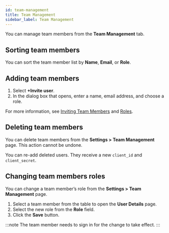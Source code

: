 ```yaml
---
id: team-management
title: Team Management
sidebar_label: Team Management
---
```


You can manage team members from the **Team Management** tab.

## Sorting team members

You can sort the team member list by **Name**, **Email**, or **Role**.

## Adding team members

1. Select **+Invite user**.
1. In the dialog box that opens, enter a name, email address, and choose a role.

For more information, see [Inviting Team Members](../home.md#inviting-team-members) and [Roles](../../concepts/roles.md).

## Deleting team members

You can delete team members from the **Settings > Team Management** page. This action cannot be undone.

You can re-add deleted users. They receive a new `client_id` and `client_secret`.

## Changing team members roles

You can change a team member’s role from the **Settings > Team Management** page.

1. Select a team member from the table to open the **User Details** page.
1. Select the new role from the **Role** field.
1. Click the **Save** button.

:::note
The team member needs to sign in for the change to take effect.
:::
